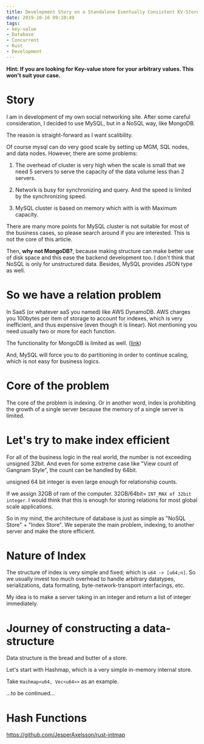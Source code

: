 ```yaml
---
title: Development Story on a Standalone Eventually Consistent KV-Store
date: 2019-10-16 09:10:49
tags: 
- key-value
- Database
- Concurrent
- Rust
- Development
---
```


**Hint: If you are looking for Key-value store for your arbitrary values. This won't suit your case.**

# Story
I am in development of my own social networking site. After some careful consideration, I decided to use MySQL, but in a NoSQL way, like MongoDB.

The reason is straight-forward as I want scalibility. 

Of course mysql can do very good scale by setting up MGM, SQL nodes, and data nodes. However, there are some problems:

1. The overhead of cluster is very high when the scale is small that we need 5 servers to serve the capacity of the data volume less than 2 servers.

2. Network is busy for synchronizing and query. And the speed is limited by the synchronizing speed.

3. MySQL cluster is based on memory which with is with Maximum capacity. 

There are many more points for MySQL cluster is not suitable for most of the business cases, so please search around if you are interested. This is not the core of this article.

Then, **why not MongoDB?**, because making structure can make better use of disk space and this ease the backend development too. I don't think that NoSQL is only for unstructured data. Besides, MySQL provides JSON type as well.

# So we have a relation problem
In SaaS (or whatever aaS you named) like AWS DynamoDB. AWS charges you 100bytes per item of storage to account for indexes, which is very inefficient, and thus expensive (even though it is linear). Not mentioning you need usually two or more for each function.

The functionality for MongoDB is limited as well. ([link](https://www.tutorialspoint.com/mongodb/mongodb_indexing_limitations.htm))

And, MySQL will force you to do partitioning in order to continue scaling, which is not easy for business logics.

# Core of the problem
The core of the problem is indexing.
Or in another word, index is prohibiting the growth of a single server because the memory of a single server is limited.

# Let's try to make index efficient
For all of the business logic in the real world, the number is not exceeding unsigned 32bit. And even for some extreme case like "View count of Gangnam Style", the count can be handled by 64bit.

unsigned 64 bit integer is even large enough for relationship counts.

If we assign 32GB of ram of the computer. 32GB/64bit= `INT_MAX of 32bit integer`. I would think that this is enough for storing relations for most global scale applications.

So in my mind, the architecture of database is just as simple as "NoSQL Store" + "Index Store". We seperate the main problem, indexing, to another server and make the store efficient.

# Nature of Index
The structure of index is very simple and fixed; which is `u64 -> [u64;n]`.
So we usually invest too much overhead to handle arbitrary datatypes, serializations, data formating, byte-network-transport interfacings, etc.

My idea is to make a server taking in an integer and return a list of integer immediately.

# Journey of constructing a data-structure
Data structure is the bread and butter of a store. 

Let's start with Hashmap, which is a very simple in-memory internal store. 

Take `Hashmap<u64, Vec<u64>>` as an example.

...to be continued...

# Hash Functions

https://github.com/JesperAxelsson/rust-intmap
